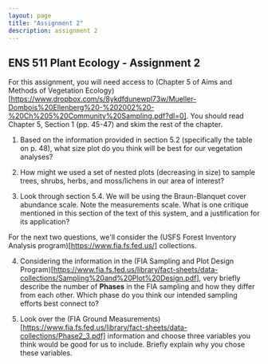 ```yaml
---
layout: page
title: "Assignment 2"
description: assignment 2
---
```


## ENS 511 Plant Ecology - Assignment 2

For this assignment, you will need access to (Chapter 5 of Aims and Methods of Vegetation Ecology)[https://www.dropbox.com/s/8ykdfdunewpl73w/Mueller-Dombois%20Ellenberg%20-%202002%20-%20Ch%205%20Community%20Sampling.pdf?dl=0].
You should read Chapter 5, Section 1 (pp. 45-47) and skim the rest of the chapter.

1. Based on the information provided in section 5.2 (specifically the table on p. 48), what size plot do you think will be best for our vegetation analyses?

2. How might we used a set of nested plots (decreasing in size) to sample trees, shrubs, herbs, and moss/lichens in our area of interest?

3. Look through section 5.4. We will be using the Braun-Blanquet cover abundance scale. Note the measurements scale. What is one critique mentioned in this section of the text of this system, and a justification for its application?

For the next two questions, we'll consider the (USFS Forest Inventory Analysis program)[https://www.fia.fs.fed.us/] collections.

4. Considering the information in the (FIA Sampling and Plot Design Program)[https://www.fia.fs.fed.us/library/fact-sheets/data-collections/Sampling%20and%20Plot%20Design.pdf], very briefly describe the number of **Phases** in the FIA sampling and how they differ from each other. Which phase do you think our intended sampling efforts best connect to?

5. Look over the (FIA Ground Measurements)[https://www.fia.fs.fed.us/library/fact-sheets/data-collections/Phase2_3.pdf] information and choose three variables you think would be good for us to include. Briefly explain why you chose these variables.
